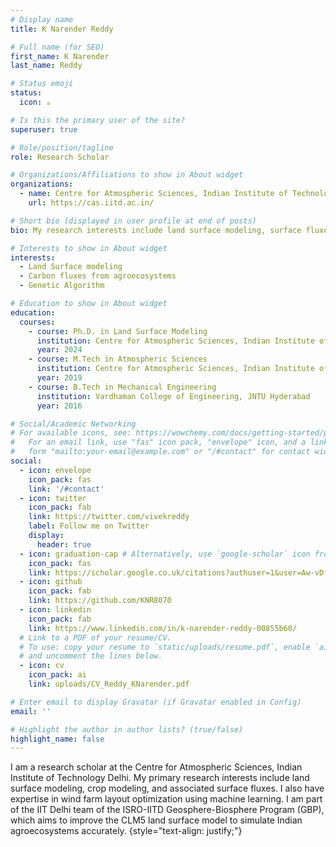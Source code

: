 ```yaml
---
# Display name
title: K Narender Reddy

# Full name (for SEO)
first_name: K Narender
last_name: Reddy

# Status emoji
status:
  icon: ☕️

# Is this the primary user of the site?
superuser: true

# Role/position/tagline
role: Research Scholar 

# Organizations/Affiliations to show in About widget
organizations:
  - name: Centre for Atmospheric Sciences, Indian Institute of Technology Delhi
    url: https://cas.iitd.ac.in/

# Short bio (displayed in user profile at end of posts)
bio: My research interests include land surface modeling, surface fluxes (water, energy, and carbon fluxes), and renewable meteorology. I worked with the Integrated Science Assessment Model (ISAM) and the Community Land Surface Model version 5.0 (CLM5.0).

# Interests to show in About widget
interests:
  - Land Surface modeling
  - Carbon fluxes from agroecosystems
  - Genetic Algorithm

# Education to show in About widget
education:
  courses:
    - course: Ph.D. in Land Surface Modeling
      institution: Centre for Atmospheric Sciences, Indian Institute of Technology Delhi
      year: 2024
    - course: M.Tech in Atmospheric Sciences
      institution: Centre for Atmospheric Sciences, Indian Institute of Technology Delhi
      year: 2019
    - course: B.Tech in Mechanical Engineering 
      institution: Vardhaman College of Engineering, JNTU Hyderabad
      year: 2016

# Social/Academic Networking
# For available icons, see: https://wowchemy.com/docs/getting-started/page-builder/#icons
#   For an email link, use "fas" icon pack, "envelope" icon, and a link in the
#   form "mailto:your-email@example.com" or "/#contact" for contact widget.
social:
  - icon: envelope
    icon_pack: fas
    link: '/#contact'
  - icon: twitter
    icon_pack: fab
    link: https://twitter.com/vivekreddy
    label: Follow me on Twitter
    display:
      header: true
  - icon: graduation-cap # Alternatively, use `google-scholar` icon from `ai` icon pack
    icon_pack: fas
    link: https://scholar.google.co.uk/citations?authuser=1&user=Aw-vDfQAAAAJ
  - icon: github
    icon_pack: fab
    link: https://github.com/KNR8070
  - icon: linkedin
    icon_pack: fab
    link: https://www.linkedin.com/in/k-narender-reddy-00855b60/
  # Link to a PDF of your resume/CV.
  # To use: copy your resume to `static/uploads/resume.pdf`, enable `ai` icons in `params.yaml`,
  # and uncomment the lines below.
  - icon: cv
    icon_pack: ai
    link: uploads/CV_Reddy_KNarender.pdf

# Enter email to display Gravatar (if Gravatar enabled in Config)
email: ''

# Highlight the author in author lists? (true/false)
highlight_name: false
---
```


I am a research scholar at the Centre for Atmospheric Sciences, Indian Institute of Technology Delhi. My primary research interests include land surface modeling, crop modeling, and associated surface fluxes. I also have expertise in wind farm layout optimization using machine learning. I am part of the IIT Delhi team of the ISRO-IITD Geosphere-Biosphere Program (GBP), which aims to improve the CLM5 land surface model to simulate Indian agroecosystems accurately.
{style="text-align: justify;"}
